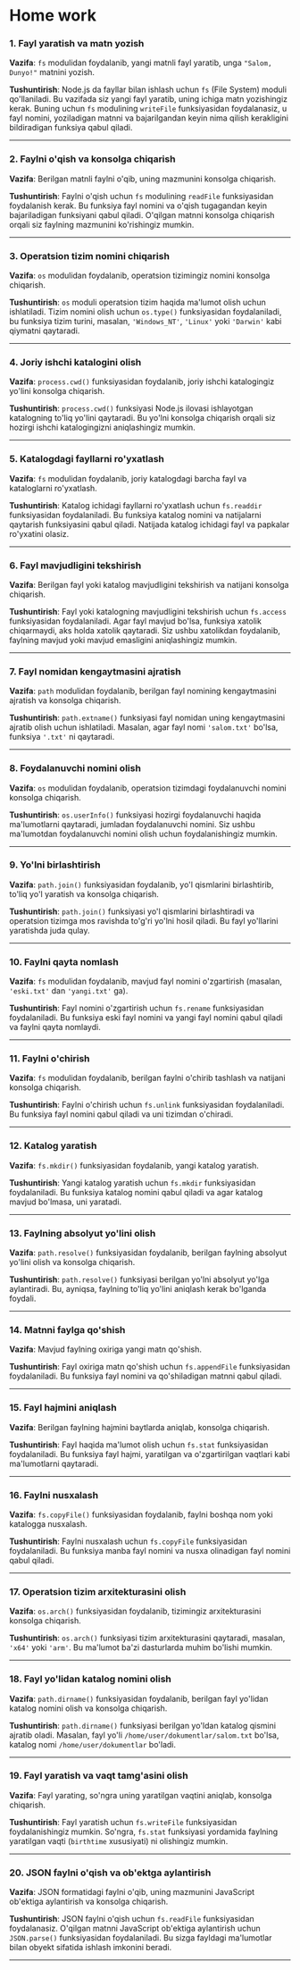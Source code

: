 # Home work

### **1. Fayl yaratish va matn yozish**

**Vazifa**: `fs` modulidan foydalanib, yangi matnli fayl yaratib, unga `"Salom, Dunyo!"` matnini yozish.

**Tushuntirish**: Node.js da fayllar bilan ishlash uchun `fs` (File System) moduli qo'llaniladi. Bu vazifada siz yangi fayl yaratib, uning ichiga matn yozishingiz kerak. Buning uchun `fs` modulining `writeFile` funksiyasidan foydalanasiz, u fayl nomini, yoziladigan matnni va bajarilgandan keyin nima qilish kerakligini bildiradigan funksiya qabul qiladi.

---

### **2. Faylni o'qish va konsolga chiqarish**

**Vazifa**: Berilgan matnli faylni o'qib, uning mazmunini konsolga chiqarish.

**Tushuntirish**: Faylni o'qish uchun `fs` modulining `readFile` funksiyasidan foydalanish kerak. Bu funksiya fayl nomini va o'qish tugagandan keyin bajariladigan funksiyani qabul qiladi. O'qilgan matnni konsolga chiqarish orqali siz faylning mazmunini ko'rishingiz mumkin.

---

### **3. Operatsion tizim nomini chiqarish**

**Vazifa**: `os` modulidan foydalanib, operatsion tizimingiz nomini konsolga chiqarish.

**Tushuntirish**: `os` moduli operatsion tizim haqida ma'lumot olish uchun ishlatiladi. Tizim nomini olish uchun `os.type()` funksiyasidan foydalaniladi, bu funksiya tizim turini, masalan, `'Windows_NT'`, `'Linux'` yoki `'Darwin'` kabi qiymatni qaytaradi.

---

### **4. Joriy ishchi katalogini olish**

**Vazifa**: `process.cwd()` funksiyasidan foydalanib, joriy ishchi katalogingiz yo'lini konsolga chiqarish.

**Tushuntirish**: `process.cwd()` funksiyasi Node.js ilovasi ishlayotgan katalogning to'liq yo'lini qaytaradi. Bu yo'lni konsolga chiqarish orqali siz hozirgi ishchi katalogingizni aniqlashingiz mumkin.

---

### **5. Katalogdagi fayllarni ro'yxatlash**

**Vazifa**: `fs` modulidan foydalanib, joriy katalogdagi barcha fayl va kataloglarni ro'yxatlash.

**Tushuntirish**: Katalog ichidagi fayllarni ro'yxatlash uchun `fs.readdir` funksiyasidan foydalaniladi. Bu funksiya katalog nomini va natijalarni qaytarish funksiyasini qabul qiladi. Natijada katalog ichidagi fayl va papkalar ro'yxatini olasiz.

---

### **6. Fayl mavjudligini tekshirish**

**Vazifa**: Berilgan fayl yoki katalog mavjudligini tekshirish va natijani konsolga chiqarish.

**Tushuntirish**: Fayl yoki katalogning mavjudligini tekshirish uchun `fs.access` funksiyasidan foydalaniladi. Agar fayl mavjud bo'lsa, funksiya xatolik chiqarmaydi, aks holda xatolik qaytaradi. Siz ushbu xatolikdan foydalanib, faylning mavjud yoki mavjud emasligini aniqlashingiz mumkin.

---

### **7. Fayl nomidan kengaytmasini ajratish**

**Vazifa**: `path` modulidan foydalanib, berilgan fayl nomining kengaytmasini ajratish va konsolga chiqarish.

**Tushuntirish**: `path.extname()` funksiyasi fayl nomidan uning kengaytmasini ajratib olish uchun ishlatiladi. Masalan, agar fayl nomi `'salom.txt'` bo'lsa, funksiya `'.txt'` ni qaytaradi.

---

### **8. Foydalanuvchi nomini olish**

**Vazifa**: `os` modulidan foydalanib, operatsion tizimdagi foydalanuvchi nomini konsolga chiqarish.

**Tushuntirish**: `os.userInfo()` funksiyasi hozirgi foydalanuvchi haqida ma'lumotlarni qaytaradi, jumladan foydalanuvchi nomini. Siz ushbu ma'lumotdan foydalanuvchi nomini olish uchun foydalanishingiz mumkin.

---

### **9. Yo'lni birlashtirish**

**Vazifa**: `path.join()` funksiyasidan foydalanib, yo'l qismlarini birlashtirib, to'liq yo'l yaratish va konsolga chiqarish.

**Tushuntirish**: `path.join()` funksiyasi yo'l qismlarini birlashtiradi va operatsion tizimga mos ravishda to'g'ri yo'lni hosil qiladi. Bu fayl yo'llarini yaratishda juda qulay.

---

### **10. Faylni qayta nomlash**

**Vazifa**: `fs` modulidan foydalanib, mavjud fayl nomini o'zgartirish (masalan, `'eski.txt'` dan `'yangi.txt'` ga).

**Tushuntirish**: Fayl nomini o'zgartirish uchun `fs.rename` funksiyasidan foydalaniladi. Bu funksiya eski fayl nomini va yangi fayl nomini qabul qiladi va faylni qayta nomlaydi.

---

### **11. Faylni o'chirish**

**Vazifa**: `fs` modulidan foydalanib, berilgan faylni o'chirib tashlash va natijani konsolga chiqarish.

**Tushuntirish**: Faylni o'chirish uchun `fs.unlink` funksiyasidan foydalaniladi. Bu funksiya fayl nomini qabul qiladi va uni tizimdan o'chiradi.

---

### **12. Katalog yaratish**

**Vazifa**: `fs.mkdir()` funksiyasidan foydalanib, yangi katalog yaratish.

**Tushuntirish**: Yangi katalog yaratish uchun `fs.mkdir` funksiyasidan foydalaniladi. Bu funksiya katalog nomini qabul qiladi va agar katalog mavjud bo'lmasa, uni yaratadi.

---

### **13. Faylning absolyut yo'lini olish**

**Vazifa**: `path.resolve()` funksiyasidan foydalanib, berilgan faylning absolyut yo'lini olish va konsolga chiqarish.

**Tushuntirish**: `path.resolve()` funksiyasi berilgan yo'lni absolyut yo'lga aylantiradi. Bu, ayniqsa, faylning to'liq yo'lini aniqlash kerak bo'lganda foydali.

---

### **14. Matnni faylga qo'shish**

**Vazifa**: Mavjud faylning oxiriga yangi matn qo'shish.

**Tushuntirish**: Fayl oxiriga matn qo'shish uchun `fs.appendFile` funksiyasidan foydalaniladi. Bu funksiya fayl nomini va qo'shiladigan matnni qabul qiladi.

---

### **15. Fayl hajmini aniqlash**

**Vazifa**: Berilgan faylning hajmini baytlarda aniqlab, konsolga chiqarish.

**Tushuntirish**: Fayl haqida ma'lumot olish uchun `fs.stat` funksiyasidan foydalaniladi. Bu funksiya fayl hajmi, yaratilgan va o'zgartirilgan vaqtlari kabi ma'lumotlarni qaytaradi.

---

### **16. Faylni nusxalash**

**Vazifa**: `fs.copyFile()` funksiyasidan foydalanib, faylni boshqa nom yoki katalogga nusxalash.

**Tushuntirish**: Faylni nusxalash uchun `fs.copyFile` funksiyasidan foydalaniladi. Bu funksiya manba fayl nomini va nusxa olinadigan fayl nomini qabul qiladi.

---

### **17. Operatsion tizim arxitekturasini olish**

**Vazifa**: `os.arch()` funksiyasidan foydalanib, tizimingiz arxitekturasini konsolga chiqarish.

**Tushuntirish**: `os.arch()` funksiyasi tizim arxitekturasini qaytaradi, masalan, `'x64'` yoki `'arm'`. Bu ma'lumot ba'zi dasturlarda muhim bo'lishi mumkin.

---

### **18. Fayl yo'lidan katalog nomini olish**

**Vazifa**: `path.dirname()` funksiyasidan foydalanib, berilgan fayl yo'lidan katalog nomini olish va konsolga chiqarish.

**Tushuntirish**: `path.dirname()` funksiyasi berilgan yo'ldan katalog qismini ajratib oladi. Masalan, fayl yo'li `/home/user/dokumentlar/salom.txt` bo'lsa, katalog nomi `/home/user/dokumentlar` bo'ladi.

---

### **19. Fayl yaratish va vaqt tamg'asini olish**

**Vazifa**: Fayl yarating, so'ngra uning yaratilgan vaqtini aniqlab, konsolga chiqarish.

**Tushuntirish**: Fayl yaratish uchun `fs.writeFile` funksiyasidan foydalanishingiz mumkin. So'ngra, `fs.stat` funksiyasi yordamida faylning yaratilgan vaqti (`birthtime` xususiyati) ni olishingiz mumkin.

---

### **20. JSON faylni o'qish va ob'ektga aylantirish**

**Vazifa**: JSON formatidagi faylni o'qib, uning mazmunini JavaScript ob'ektiga aylantirish va konsolga chiqarish.

**Tushuntirish**: JSON faylni o'qish uchun `fs.readFile` funksiyasidan foydalanasiz. O'qilgan matnni JavaScript ob'ektiga aylantirish uchun `JSON.parse()` funksiyasidan foydalaniladi. Bu sizga fayldagi ma'lumotlar bilan obyekt sifatida ishlash imkonini beradi.

---

